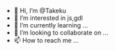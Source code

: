 - 👋 Hi, I’m @Takeku
- 👀 I’m interested in js,gdl
- 🌱 I’m currently learning ...
- 💞️ I’m looking to collaborate on ...
- 📫 How to reach me ...

<!---
Takeku/Takeku is a ✨ special ✨ repository because its `README.md` (this file) appears on your GitHub profile.
You can click the Preview link to take a look at your changes.
--->
